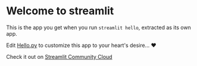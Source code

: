 # Welcome to streamlit

This is the app you get when you run `streamlit hello`, extracted as its own app.

Edit [Hello.py](./Hello.py) to customize this app to your heart's desire... ❤️

Check it out on [Streamlit Community Cloud](https://st-hello-app.streamlit.app/)
